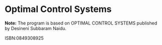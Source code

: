 # Optimal Control Systems

**Note:** The program is based on OPTIMAL CONTROL SYSTEMS published by Desineni Subbaram Naidu. 

ISBN:0849308925
